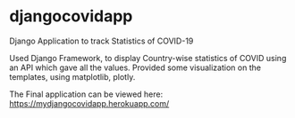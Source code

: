 # djangocovidapp
Django Application to track Statistics of COVID-19

Used Django Framework, to display Country-wise statistics of COVID using an API which gave all the values. Provided some visualization on the templates, using matplotlib, plotly.

The Final application can be viewed here: https://mydjangocovidapp.herokuapp.com/
